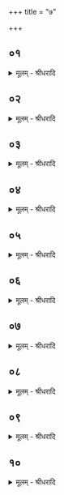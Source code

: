 +++
title = "७"

+++


## ०१
<details><summary>मूलम् - श्रीधरादि</summary>

अथा᳘तः स्वाध्यायप्रशᳫँ᳭सा᳘॥  
प्रिये᳘ स्वाध्यायप्रवचने᳘ भवतो युक्त᳘मना भवत्यपराधीनो᳘ ऽहरहर᳘र्थान्त्साधयते[[!!]] सुख᳘ᳫँ᳘ स्वपिति परमचिकित्सक᳘ ऽआत्म᳘नो भवतीन्द्रियसंयम᳘श्चैकाराम᳘ता[[!!]] च प्रज्ञाव्वृद्धिर्य्य᳘शोलोकपक्तिः᳘[[!!]] प्रज्ञा[[!!]] व्व᳘र्द्धमाना च᳘तुरो[[!!]] ध᳘र्म्मान्ब्राह्मण᳘मभि नि᳘ष्पादयति ब्रा᳘ह्मण्यम्प्रतिरूपचर्य्यां य᳘शोलोकपक्तिं᳘ लोकः प᳘च्यमानश्चतु᳘र्भिर्द्धर्म्मैर्ब्राह्मणं᳘ भुनक्त्यर्च्च᳘या च दा᳘नेन चाज्येय᳘तया चावध्य᳘तया च॥
</details>

## ०२
<details><summary>मूलम् - श्रीधरादि</summary>

ये᳘ ह वै के᳘ च श्र᳘माः॥  
(ऽ) इमे द्या᳘वापृथिवी ऽअ᳘न्तरेण स्वाध्यायो᳘ हैव ते᳘षां परम᳘ताका᳘ष्ठा य᳘ ऽएवं᳘ व्विद्वा᳘न्त्स्वाध्याय᳘मधीते त᳘स्मात्स्वाध्या᳘यो ऽध्येत᳘व्व्यः॥
</details>

## ०३
<details><summary>मूलम् - श्रीधरादि</summary>

(व्व्यो) य᳘द्यद्ध वा᳘ ऽअयं छ᳘न्दसः॥  
स्वाध्याय᳘मधीते ते᳘न तेन है᳘वास्य यज्ञक्रतु᳘नेष्टं᳘ भवति य᳘ ऽएवं᳘ व्विद्वा᳘न्त्स्वाध्याय᳘मधीते त᳘स्मात्स्वाध्या᳘यो ऽध्येत᳘व्व्यः॥
</details>

## ०४
<details><summary>मूलम् - श्रीधरादि</summary>

(व्व्यो) य᳘दि ह᳘ वा ऽअ᳘प्यभ्य᳘क्तः॥  
(क्तो᳘ ऽलं) अ᳘लंकृतः सु᳘हितः सुखे श᳘यने श᳘यानः स्वाध्याय᳘मधीत ऽआ᳘ हैव स᳘ नखाग्रे᳘भ्यस्तप्यते य᳘ ऽएवं᳘ व्विद्वा᳘न्त्स्वाध्याय᳘मधीते त᳘स्मात्स्वाध्या᳘यो ऽध्येत᳘व्व्यः॥
</details>

## ०५
<details><summary>मूलम् - श्रीधरादि</summary>

(व्व्यो) म᳘धु ह वा ऽऋ᳘चः॥  
(चो) घृत᳘ᳫँ᳘ ह सा᳘मान्यमृ᳘तं य᳘जूᳫँ᳭षि य᳘द्ध वा᳘ ऽअय᳘म्वाकोवा᳘क्यमधीते᳘[[!!]] क्षीरौद᳘नमाᳫँ᳭सौदनौ᳘ हैव तौ[[!!]]॥
</details>

## ०६
<details><summary>मूलम् - श्रीधरादि</summary>

म᳘धुना ह वा᳘ ऽएष᳘ देवाँ᳘स्तर्प्पयति॥  
य᳘ ऽएवं᳘ व्विद्वानृचो᳘ ऽहरहः स्वाध्याय᳘मधीते त᳘ ऽएनं तृप्ता᳘स्तर्प्पयन्ति स᳘र्व्वैः का᳘मैः स᳘र्व्वैर्भो᳘गैः॥
</details>

## ०७
<details><summary>मूलम् - श्रीधरादि</summary>

(र्घृ) घृते᳘न ह वा᳘ ऽएष᳘ देवाँ᳘स्तर्प्पयति॥  
य᳘ ऽएवं᳘ व्विद्वान्त्सा᳘मान्य᳘हरहः स्वाध्याय᳘मधीते त᳘ ऽएनं तृप्ता᳘स्तर्प्पयन्ति स᳘र्व्वैः का᳘मैः स᳘र्व्वैर्भो᳘गैः॥
</details>

## ०८
<details><summary>मूलम् - श्रीधरादि</summary>

(र) अमृ᳘तेन ह वा᳘ ऽएष᳘ देवाँ᳘स्तर्प्पयति॥  
य᳘ ऽएवं᳘ व्विद्वान्य᳘जूᳫँ᳭ष्य᳘हरहः स्वाध्याय᳘मधीते त᳘ ऽएनं तृप्ता᳘स्तर्प्पयन्ति स᳘र्व्वैः का᳘मैः स᳘र्व्वैर्भो᳘गैः॥
</details>

## ०९
<details><summary>मूलम् - श्रीधरादि</summary>

क्षीरौदनमाᳫँ᳭सौदना᳘भ्याᳫँ᳭ ह वा᳘ ऽएष᳘ देवाँ᳘स्तर्प्पयति॥  
य᳘ ऽएवं᳘ व्विद्वा᳘न्वाकोवा᳘क्यमितिहासपुराणमित्य᳘हरहः[[!!]] स्वाध्याय᳘मधीते त᳘ ऽएनं तृप्ता᳘स्तर्प्पयन्ति᳘ स᳘र्व्वैः का᳘मैः स᳘र्व्वैर्भोगैः[[!!]]॥ ॥
</details>

## १०
<details><summary>मूलम् - श्रीधरादि</summary>

(र्य्य᳘) य᳘न्ति वा ऽआ᳘पः॥  
(ऽ) ए᳘त्यादित्य ऽए᳘ति चन्द्र᳘मा य᳘न्ति न᳘क्षत्राणि य᳘था ह वा᳘ ऽएता᳘ देव᳘ता᳘ नेयुर्न्न᳘ कुर्य्युरेव᳘ᳫँ᳘ हैव तद᳘हर्ब्राह्मणो᳘ भवति यद᳘हः स्वाध्यायं᳘[[!!]] नाधीते त᳘स्मात्स्वाध्या᳘यो ऽध्येत᳘व्यस्त᳘स्मादप्यृचं[[!!]] वा य᳘जुर्व्वा सा᳘म वा गा᳘थां वा कु᳘म्ब्यां वा ऽभिव्या᳘हरेद्व्रतस्याव्यवच्छेदाय[[!!]]॥
</details>